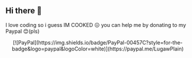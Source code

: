 ## Hi there 👋

I love coding so i guess IM COOKED 😖
you can help me by donating to my Paypal 😊(pls)
<br>
<div align="center">
[![PayPal](https://img.shields.io/badge/PayPal-00457C?style=for-the-badge&logo=paypal&logoColor=white)](https://paypal.me/LugawPlain)
</div>
